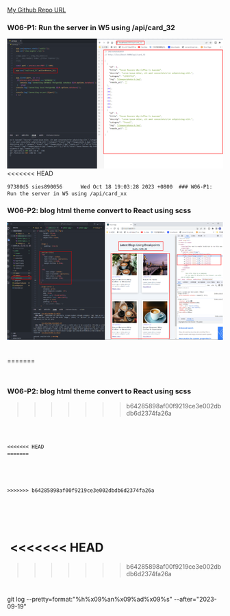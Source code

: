 [My Github Repo URL](https://github.com/sies890056/1121-wp1-demo-211418032/tree/main)

### W06-P1: Run the server in W5 using /api/card_32

![](w06-p1.png)
<<<<<<< HEAD

```
97380d5 sies890056      Wed Oct 18 19:03:28 2023 +0800  ### W06-P1: Run the server in W5 using /api/card_xx
```
### W06-P2: blog html theme convert to React using scss

![](w06-p2.png)

```

```
### 
=======

```


```
### W06-P2: blog html theme convert to React using scss
>>>>>>> b64285898af00f9219ce3e002dbdb6d2374fa26a

![]()

```

<<<<<<< HEAD
=======
```
### 

![]()

```

>>>>>>> b64285898af00f9219ce3e002dbdb6d2374fa26a

```

### 

![]()

```


```

### 
 
![]()
<<<<<<< HEAD
=======

>>>>>>> b64285898af00f9219ce3e002dbdb6d2374fa26a


```

```





```

```

git log --pretty=format:"%h%x09%an%x09%ad%x09%s" --after="2023-09-19"